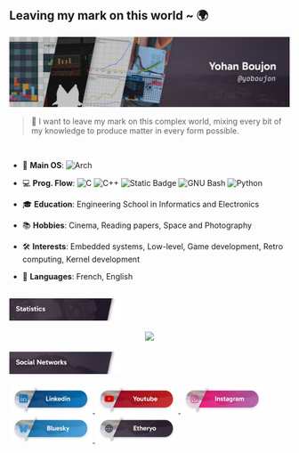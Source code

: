 ## Leaving my mark on this **world** ~ 🌍
<div align="center">
	<img src="img/header.jpg">
</div>

> 🔩 I want to leave my mark on this complex world, mixing every bit of my knowledge to produce matter in every form possible.

<br>

- 🐧 **Main OS**: ![Arch](https://img.shields.io/badge/-Arch%20Linux-05122A?style=flat&logo=archlinux&logoColor=FFFFFF&color=1793D1)
- 💻 **Prog. Flow**: ![C](https://img.shields.io/badge/-C-05122A?style=flat&logo=c&logoColor=FFFFFF&color=261C2C) ![C++](https://img.shields.io/badge/-C%2B%2B-05122A?style=flat&logo=c%2B%2B&logoColor=FFFFFF&color=0174BE) ![Static Badge](https://img.shields.io/badge/-VHDL-05122A?style=flat&logo=amd&logoColor=FFFFFF&color=9A031E) ![GNU Bash](https://img.shields.io/badge/-Bash-05122A?style=flat&logo=gnubash&logoColor=FFFFFF&color=0d9276) ![Python](https://img.shields.io/badge/-Python-05122A?style=flat&logo=python&logoColor=FFFFFF&color=0174BE)

- 🎓 **Education**: Engineering School in Informatics and Electronics
- 📚 **Hobbies**: Cinema, Reading papers, Space and Photography
- 🛠️ **Interests**: Embedded systems, Low-level, Game development, Retro computing, Kernel development
- 💬 **Languages**: French, English 

<br>

<div align="left">
	<img src="img/title_stats.png" width="40%">
</div>

<br>

<!-- Most Used Languages -->
<div align="center">
  <picture>
    <source
      srcset="https://github-readme-stats.vercel.app/api/top-langs/?username=yoboujon&layout=donut&size_weight=0.5&count_weight=0.5&langs_count=5&exclude_repo=saoulbonmonsieur&theme=dark"
      media="(prefers-color-scheme: dark)"
    />
    <source
      srcset="https://github-readme-stats.vercel.app/api/top-langs/?username=yoboujon&layout=donut&size_weight=0.5&count_weight=0.5&langs_count=5&exclude_repo=saoulbonmonsieur"
      media="(prefers-color-scheme: light), (prefers-color-scheme: no-preference)"
    />
    <img src="https://github-readme-stats.vercel.app/api/top-langs/?username=yoboujon" />
  </picture>
</div>

<br>

<div align="left">
	<img src="img/title_social.png" width="40%">
</div>

<br>

<a href="https://www.linkedin.com/in/yohan-boujon-a08511202/">
    <img src="img/linkedin.png" height="50dvh" />
</a>
<a href="https://www.youtube.com/@yoboujon">
    <img src="img/youtube.png" height="50dvh" />
</a>
<a href="https://www.instagram.com/yoboujon/">
    <img src="img/instagram.png" height="50dvh" />
</a>
<a href="https://bsky.app/profile/yoboujon.etheryo.fr">
    <img src="img/bluesky.png" height="50dvh" />
</a>
<a href="https://www.etheryo.fr">
    <img src="img/etheryo.png" height="50dvh" />
</a>
